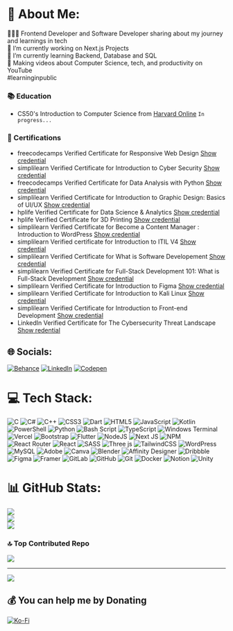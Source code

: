# 💫 About Me:
👩🏻‍💻 Frontend Developer and Software Developer sharing about my journey and learnings in tech<br>🔭 I’m currently working on Next.js Projects<br>🌱 I’m currently learning Backend, Database and SQL<br>🎨 Making videos about Computer Science, tech, and productivity on YouTube<br>#learninginpublic

### 📚 Education 

* CS50's Introduction to Computer Science from [Harvard Online](https://www.edx.org/school/harvardx) `In progress...`

### 📜 Certifications

* freecodecamps Verified Certificate for Responsive Web Design [Show credential](https://www.freecodecamp.org/certification/KingTroy125/responsive-web-design)
* simplilearn Verified Certificate for Introduction to Cyber Security [Show credential](https://simpli-web.app.link/e/s2VgMeW5kQb)
* freecodecamps Verified Certificate for Data Analysis with Python [Show credential](https://www.freecodecamp.org/certification/KingTroy125/data-analysis-with-python-v7)
* simplilearn Verified Certificate for Introduction to Graphic Design: Basics of UI/UX [Show credential](https://simpli-web.app.link/e/3EfvBh3AiPb)
* hplife Verified Certificate for Data Science & Analytics [Show credential](https://www.life-global.org/certificate/cfc67204-2656-447c-9c76-2b43d06e7482)
* hplife Verified Certificate for 3D Printing [Show credential](https://www.life-global.org/certificate/85298b6c-15f0-4f8e-b011-4e202fabb0f1)
* simplilearn Verified Certificate for Become a Content Manager : Introduction to WordPress [Show credential](https://simpli-web.app.link/e/TJcTx3ZSiPb)
* simplilearn Verified certificate for Introduction to ITIL V4 [Show credential](https://simpli-web.app.link/e/bDTm2YgAOPb)
* simplilearn Verified Certificate for What is Software Developement [Show credential](https://simpli-web.app.link/e/OjzrUaQCOPb)
* simplilearn Verified Certificate for Full-Stack Development 101: What is Full-Stack Development [Show credential](https://simpli-web.app.link/e/m28lRiPyaQb)
* simplilearn Verified Certificate for Introduction to Figma [Show credential](https://simpli-web.app.link/e/obdgycq0bQb)
* simplilearn Verified Certificate for Introduction to Kali Linux [Show credential](https://simpli-web.app.link/e/lof8khUZkQb)
* simplilearn Verified Certificate for Introduction to Front-end Development [Show credential](https://simpli-web.app.link/e/puJXvR0jsQb)
* LinkedIn Verified Certificate for The Cybersecurity Threat Landscape [Show redential](https://www.linkedin.com/learning/certificates/d53f017e8c0f1d8b206ea75468311e1e4c7eb1d9c4d67763da54d6b06166357c)

## 🌐 Socials:
[![Behance](https://img.shields.io/badge/Behance-1769ff?logo=behance&logoColor=white)](https://www.behance.net/kingtroy2) [![LinkedIn](https://img.shields.io/badge/LinkedIn-%230077B5.svg?logo=linkedin&logoColor=white)](https://www.linkedin.com/in/tristan-hendricks-89a789320/) [![Codepen](https://img.shields.io/badge/Codepen-000000?style=for-the-badge&logo=codepen&logoColor=white)](https://codepen.io/Tristan-Hendricks) 

# 💻 Tech Stack:
![C](https://img.shields.io/badge/c-%2300599C.svg?style=for-the-badge&logo=c&logoColor=white) ![C#](https://img.shields.io/badge/c%23-%23239120.svg?style=for-the-badge&logo=csharp&logoColor=white) ![C++](https://img.shields.io/badge/c++-%2300599C.svg?style=for-the-badge&logo=c%2B%2B&logoColor=white) ![CSS3](https://img.shields.io/badge/css3-%231572B6.svg?style=for-the-badge&logo=css3&logoColor=white) ![Dart](https://img.shields.io/badge/dart-%230175C2.svg?style=for-the-badge&logo=dart&logoColor=white) ![HTML5](https://img.shields.io/badge/html5-%23E34F26.svg?style=for-the-badge&logo=html5&logoColor=white) ![JavaScript](https://img.shields.io/badge/javascript-%23323330.svg?style=for-the-badge&logo=javascript&logoColor=%23F7DF1E) ![Kotlin](https://img.shields.io/badge/kotlin-%237F52FF.svg?style=for-the-badge&logo=kotlin&logoColor=white) ![PowerShell](https://img.shields.io/badge/PowerShell-%235391FE.svg?style=for-the-badge&logo=powershell&logoColor=white) ![Python](https://img.shields.io/badge/python-3670A0?style=for-the-badge&logo=python&logoColor=ffdd54) ![Bash Script](https://img.shields.io/badge/bash_script-%23121011.svg?style=for-the-badge&logo=gnu-bash&logoColor=white) ![TypeScript](https://img.shields.io/badge/typescript-%23007ACC.svg?style=for-the-badge&logo=typescript&logoColor=white) ![Windows Terminal](https://img.shields.io/badge/Windows%20Terminal-%234D4D4D.svg?style=for-the-badge&logo=windows-terminal&logoColor=white) ![Vercel](https://img.shields.io/badge/vercel-%23000000.svg?style=for-the-badge&logo=vercel&logoColor=white) ![Bootstrap](https://img.shields.io/badge/bootstrap-%238511FA.svg?style=for-the-badge&logo=bootstrap&logoColor=white) ![Flutter](https://img.shields.io/badge/Flutter-%2302569B.svg?style=for-the-badge&logo=Flutter&logoColor=white) ![NodeJS](https://img.shields.io/badge/node.js-6DA55F?style=for-the-badge&logo=node.js&logoColor=white) ![Next JS](https://img.shields.io/badge/Next-black?style=for-the-badge&logo=next.js&logoColor=white) ![NPM](https://img.shields.io/badge/NPM-%23CB3837.svg?style=for-the-badge&logo=npm&logoColor=white) ![React Router](https://img.shields.io/badge/React_Router-CA4245?style=for-the-badge&logo=react-router&logoColor=white) ![React](https://img.shields.io/badge/react-%2320232a.svg?style=for-the-badge&logo=react&logoColor=%2361DAFB) ![SASS](https://img.shields.io/badge/SASS-hotpink.svg?style=for-the-badge&logo=SASS&logoColor=white) ![Three js](https://img.shields.io/badge/threejs-black?style=for-the-badge&logo=three.js&logoColor=white) ![TailwindCSS](https://img.shields.io/badge/tailwindcss-%2338B2AC.svg?style=for-the-badge&logo=tailwind-css&logoColor=white) ![WordPress](https://img.shields.io/badge/WordPress-%23117AC9.svg?style=for-the-badge&logo=WordPress&logoColor=white) ![MySQL](https://img.shields.io/badge/mysql-4479A1.svg?style=for-the-badge&logo=mysql&logoColor=white) ![Adobe](https://img.shields.io/badge/adobe-%23FF0000.svg?style=for-the-badge&logo=adobe&logoColor=white) ![Canva](https://img.shields.io/badge/Canva-%2300C4CC.svg?style=for-the-badge&logo=Canva&logoColor=white) ![Blender](https://img.shields.io/badge/blender-%23F5792A.svg?style=for-the-badge&logo=blender&logoColor=white) ![Affinity Designer](https://img.shields.io/badge/affinity%20desginer-%231B72BE.svg?style=for-the-badge&logo=affinity-designer&logoColor=white) ![Dribbble](https://img.shields.io/badge/Dribbble-EA4C89?style=for-the-badge&logo=dribbble&logoColor=white) ![Figma](https://img.shields.io/badge/figma-%23F24E1E.svg?style=for-the-badge&logo=figma&logoColor=white) ![Framer](https://img.shields.io/badge/Framer-black?style=for-the-badge&logo=framer&logoColor=blue) ![GitLab](https://img.shields.io/badge/gitlab-%23181717.svg?style=for-the-badge&logo=gitlab&logoColor=white) ![GitHub](https://img.shields.io/badge/github-%23121011.svg?style=for-the-badge&logo=github&logoColor=white) ![Git](https://img.shields.io/badge/git-%23F05033.svg?style=for-the-badge&logo=git&logoColor=white) ![Docker](https://img.shields.io/badge/docker-%230db7ed.svg?style=for-the-badge&logo=docker&logoColor=white) ![Notion](https://img.shields.io/badge/Notion-%23000000.svg?style=for-the-badge&logo=notion&logoColor=white) ![Unity](https://img.shields.io/badge/unity-%23000000.svg?style=for-the-badge&logo=unity&logoColor=white)
# 📊 GitHub Stats:
![](https://github-readme-stats.vercel.app/api?username=KingTroy125&theme=dark&hide_border=false&include_all_commits=false&count_private=false)<br/>
![](https://github-readme-streak-stats.herokuapp.com/?user=KingTroy125&theme=dark&hide_border=false)<br/>
![](https://github-readme-stats.vercel.app/api/top-langs/?username=KingTroy125&theme=dark&hide_border=false&include_all_commits=false&count_private=false&layout=compact)

### 🔝 Top Contributed Repo
![](https://github-contributor-stats.vercel.app/api?username=KingTroy125&limit=5&theme=dark&combine_all_yearly_contributions=true)

---
[![](https://visitcount.itsvg.in/api?id=KingTroy125&icon=0&color=0)](https://visitcount.itsvg.in)

  ## 💰 You can help me by Donating
  [![Ko-Fi](https://img.shields.io/badge/Ko--fi-F16061?style=for-the-badge&logo=ko-fi&logoColor=white)](https://ko-fi.com/25tristan) 
